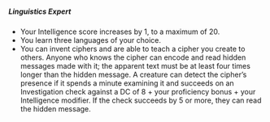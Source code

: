 ##### Linguistics Expert

- Your Intelligence score increases by 1, to a maximum of 20.
- You learn three languages of your choice.
- You can invent ciphers and are able to teach a cipher you create to others.
  Anyone who knows the cipher can encode and read hidden messages made with it; the apparent text must be at least four times longer than the hidden message.
  A creature can detect the cipher’s presence if it spends a minute examining it and succeeds on an Investigation check against a DC of 8 + your proficiency bonus + your Intelligence modifier.
  If the check succeeds by 5 or more, they can read the hidden message.
